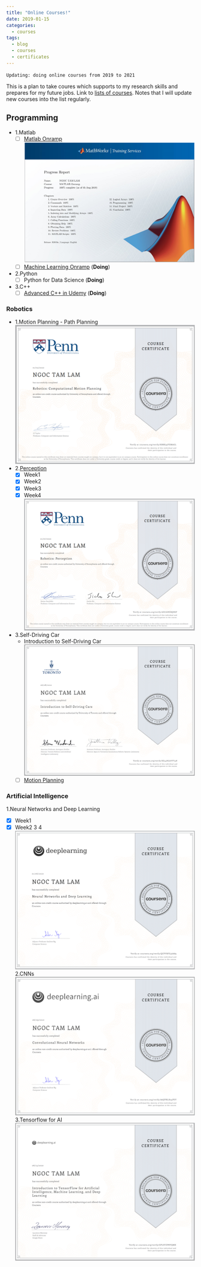 ```yaml
---
title: "Online Courses!"
date: 2019-01-15
categories:
  - courses
tags:
  - blog
  - courses
  - certificates
---
```

`Updating: doing online courses from 2019 to 2021`

This is a plan to take coures which supports to my research skills and prepares for my future jobs.
Link to [lists of courses](https://lamngoctam.github.io/blog/DoingCourses/). Notes that I will update new courses into the list regularly.

## Programming
- 1.Matlab
  - [ ] [Matlab Onramp]()
  ![alttext](/assets/images/MatlabOnramp.jpg)
  - [ ] [Machine Learning Onramp](https://matlabacademy.mathworks.com/R2019b/portal.html?course=machinelearning) (__Doing__)
  
- 2.Python
  - [ ] Python for Data Science (__Doing__)
      
- 3.C++
  - [ ] [Advanced C++ in Udemy]() (__Doing__)
  
### Robotics
- 1.Motion Planning - Path Planning
  ![alttext](/assets/images/MotionPlanning.png)
- 2.[Perception](https://www.coursera.org/learn/robotics-perception/home/welcome)
  - [x] Week1
  - [x] Week2 
  - [x] Week3
  - [x] Week4
  ![alttext](/assets/images/Perception.png)
- 3.Self-Driving Car
  - Introduction to Self-Driving Car
  ![alttext](/assets/images/IntroSelfDriving.png)
  - [ ] [Motion Planning]()
### Artificial Intelligence
1.Neural Networks and Deep Learning
  - [x] Week1
  - [x] Week2 3 4
  ![alttext](/assets/images/NNDL.png)
2.CNNs
  ![alttext](/assets/images/CNNs.png)
3.Tensorflow for AI
  ![alttext](/assets/images/TFforAI.png)